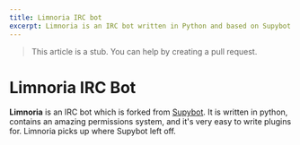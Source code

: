 ```yaml
---
title: Limnoria IRC bot
excerpt: Limnoria is an IRC bot written in Python and based on Supybot
---
```

> This article is a stub. You can help by creating a pull request.

# Limnoria IRC Bot
**Limnoria** is an IRC bot which is forked from [Supybot](/wiki/bot/supybot). It is written in python, contains an amazing permissions system, and it's very easy to write plugins for. Limnoria picks up where Supybot left off.